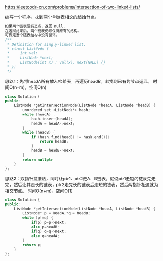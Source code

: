 <https://leetcode-cn.com/problems/intersection-of-two-linked-lists/>

编写一个程序，找到两个单链表相交的起始节点。

```cpp
如果两个链表没有交点，返回 null.
在返回结果后，两个链表仍须保持原有的结构。
可假定整个链表结构中没有循环。
/**
 * Definition for singly-linked list.
 * struct ListNode {
 *     int val;
 *     ListNode *next;
 *     ListNode(int x) : val(x), next(NULL) {}
 * };
 */
```

思路1：先将headA所有放入哈希表，再遍历headB，若找到已有的节点返回。 时间O(n+m)，空间O(n)

```cpp
class Solution {
public:
    ListNode *getIntersectionNode(ListNode *headA, ListNode *headB) {
        unordered_set <ListNode*> hash;
        while (headA) {
            hash.insert(headA);
            headA = headA->next;
        }
        while (headB) {
            if (hash.find(headB) != hash.end()){
                return headB;
            }
            headB = headB->next;
        }
        return nullptr;
    }
};
```

思路2：双指针拼接法，同时让ptr1、ptr2走A、B链表，假设ptr1走短的链表先走完，然后让其走长的链表，ptr2走完长的链表后走短的链表，然后两指针相遇就为相交节点。 时间O(n+m)，空间O(1)

```cpp
class Solution {
public:
    ListNode *getIntersectionNode(ListNode *headA, ListNode *headB) {
        ListNode* p = headA,*q = headB;
        while (p!=q) {
            if(p) p=p->next;
            else p=headB;
            if(q) q=q->next;
            else q=headA;
        }
        return p;
    }
};
```
